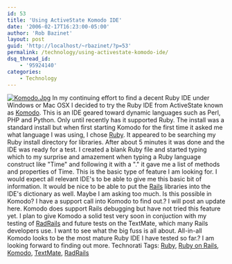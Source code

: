 ```yaml
---
id: 53
title: 'Using ActiveState Komodo IDE'
date: '2006-02-17T16:23:00-05:00'
author: 'Rob Bazinet'
layout: post
guid: 'http://localhost/~rbazinet/?p=53'
permalink: /technology/using-activestate-komodo-ide/
dsq_thread_id:
    - '95924140'
categories:
    - Technology
---
```


[![Komodo.Jpg](http://rbazinet.files.wordpress.com/2006/02/Komodo.Jpg)](http://rbazinet.wordpress.com/?attachment_id=57 "Komodo.Jpg") In my continuing effort to find a decent Ruby IDE under Windows or Mac OSX I decided to try the Ruby IDE from ActiveState known as [Komodo](http://www.activestate.com/Products/Komodo/). This is an IDE geared toward dynamic languages such as Perl, PHP and Python. Only until recently has it supported Ruby. The install was a standard install but when first starting Komodo for the first time it asked me what language I was using, I chose [Ruby](http://www.ruby-lang.org/en/). It appeared to be searching my Ruby install directory for libraries. After about 5 minutes it was done and the IDE was ready for a test. I created a blank Ruby file and started typing which to my surprise and amazement when typing a Ruby language construct like "Time" and following it with a "." it gave me a list of methods and properties of Time. This is the basic type of feature I am looking for. I would expect all relevant IDE's to be able to give me this basic bit of information. It would be nice to be able to put the [Rails](http://www.rubyonrails.org) libraries into the IDE's dictionary as well. Maybe I am asking too much. Is this possible in Komodo? I have a support call into Komodo to find out.? I will post an update here. Komodo does support Rails debugging but have not tried this feature yet. I plan to give Komodo a solid test very soon in conjuction with my testing of [RadRails](http://www.radrails.org) and future tests on the TextMate, which many Rails developers use. I want to see what the big fuss is all about. All-in-all Komodo looks to be the most mature Ruby IDE I have tested so far.? I am looking forward to finding out more. Technorati Tags: [Ruby](http://www.technorati.com/tags/Ruby,), [Ruby on Rails](http://www.technorati.com/tags/Ruby%20on%20Rails), [Komodo](http://www.technorati.com/tags/Komodo,), [TextMate](http://www.technorati.com/tags/TextMate,), [RadRails](http://www.technorati.com/tags/RadRails)